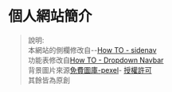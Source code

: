 # 個人網站簡介
> 說明:  
本網站的側欄修改自--[How TO - sidenav](https://www.w3schools.com/howto/tryit.asp?filename=tryhow_js_sidenav)   
功能表修改自[How TO - Dropdown Navbar](https://www.w3schools.com/howto/tryit.asp?filename=tryhow_js_sidenav)    
背景圖片來源[免費圖庫-pexel](https://www.pexels.com/zh-tw/)- [授權許可](https://www.pexels.com/zh-tw/license/)  
其餘皆為原創  
